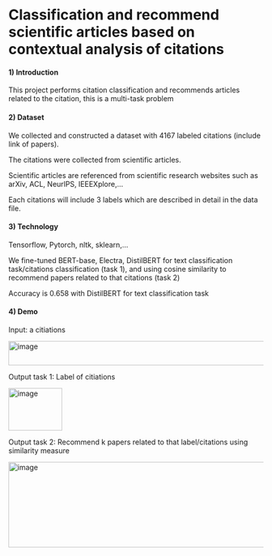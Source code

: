 # Classification and recommend scientific articles based on contextual analysis of citations
#### 1) Introduction

This project performs citation classification and recommends articles related to the citation, this is a multi-task problem

#### 2) Dataset
We collected and constructed a dataset with 4167 labeled citations (include link of papers).

The citations were collected from scientific articles. 

Scientific articles are referenced from scientific research websites such as arXiv, ACL, NeurlPS, IEEEXplore,...

Each citations will include 3 labels which are described in detail in the data file.

#### 3) Technology

Tensorflow, Pytorch, nltk, sklearn,...

We fine-tuned BERT-base, Electra, DistilBERT for text classification task/citations classification (task 1), and using cosine similarity to recommend papers related to that citations (task 2)

Accuracy is 0.658 with DistilBERT for text classification task

#### 4) Demo

Input: a citiations

<img width="677" height="48" alt="image" src="https://github.com/user-attachments/assets/46a48734-b3ac-45af-8b40-3b9779ba8c62" />

Output task 1: Label of citiations

<img width="106" height="84" alt="image" src="https://github.com/user-attachments/assets/b6205bb9-3d44-42c7-a1b4-fc3cc2cfab76" />

Output task 2: Recommend k papers related to that label/citations using similarity measure

<img width="1225" height="169" alt="image" src="https://github.com/user-attachments/assets/4c2d4d33-1532-46b1-9f55-2fff37b772d9" />






